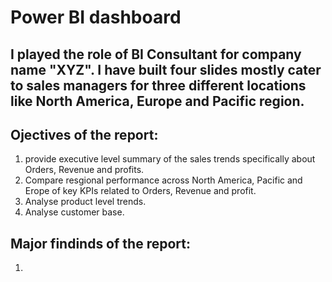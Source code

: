# Power BI dashboard  
## I played the role of BI Consultant for company name "XYZ". I have built four slides mostly cater to sales managers for three different locations like North America, Europe and Pacific region.
## Ojectives of the report:
1. provide executive level summary of the sales trends specifically about Orders, Revenue and profits.
2. Compare resgional performance across North America, Pacific and Erope of key KPIs related to Orders, Revenue and profit.
3. Analyse product level trends.
4. Analyse customer base.

## Major findinds of the report:
1. 
